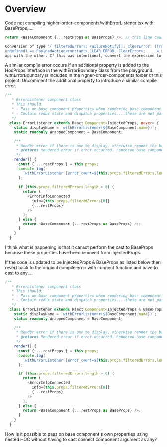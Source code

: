 # Overview

Code not compiling higher-order-components/withErrorListener.tsx with BaseProps.....

``` typescript
return <BaseComponent {...restProps as BaseProps} />; // this line causes compile error.
```

``` bash
Conversion of type '{ filteredErrors: FailureNotify[]; clearError: (fromAction: string, fromComponent: string, history?: History<any> | undefined, navigateTo?: string | 
undefined) => PayloadAction<constants.CLEAR_ERROR, ClearError>; ... 4 more ...; children?: ReactNode; }' to type 'BaseProps' may be a mistake because neither type sufficiently overl
aps with the other. If this was intentional, convert the expression to 'unknown' first.  TS2352
```

A similar compile error occurs if an additional property is added to the HocProps interface in the withErrorBoundary class from the playground. withErrorBoundary is included in the higher-order-components folder of this project. Uncomment the additional property to introduce a similar compile error.

``` typescript
/**
   * ErrorListener component class
   * This should:
   * - Pass on base component properties when rendering base component
   * - Contain redux state and dispatch properties....these are not passed down into base component
   */
  class ErrorListener extends React.Component<InjectedProps, never> {
    static displayName = `withErrorListener(${BaseComponent.name})`;
    static readonly WrappedComponent = BaseComponent;

    /**
     * Render error if there is one to display, otherwise render the base component
     * @returns Rendered error if error occurred. Rendered base component if no error occurred. Base Component is rendered with it's own props only
     */
    render() {
      const { ...restProps } = this.props;
      console.log(
        `withErrorListener [error_count=${this.props.filteredErrors.length}]`
      );

      if (this.props.filteredErrors.length > 0) {
        return (
          <ErrorInfoConnected
            info={this.props.filteredErrors[0]}
            {...restProps}
          />
        );
      } else {
        return <BaseComponent {...restProps as BaseProps} />;
      }
    }
  }
```
I think what is happening is that it cannot perform the cast to BaseProps because these properties have been removed from InjectedProps. 

If the code is updated to be InjectedProps & BaseProps as listed below then revert back to the original compile error with connect function and have to cast to any....

``` typescript
/**
   * ErrorListener component class
   * This should:
   * - Pass on base component properties when rendering base component
   * - Contain redux state and dispatch properties....these are not passed down into base component
   */
  class ErrorListener extends React.Component<InjectedProps & BaseProps, never> {
    static displayName = `withErrorListener(${BaseComponent.name})`;
    static readonly WrappedComponent = BaseComponent;

    /**
     * Render error if there is one to display, otherwise render the base component
     * @returns Rendered error if error occurred. Rendered base component if no error occurred. Base Component is rendered with it's own props only
     */
    render() {
      const { ...restProps } = this.props;
      console.log(
        `withErrorListener [error_count=${this.props.filteredErrors.length}]`
      );

      if (this.props.filteredErrors.length > 0) {
        return (
          <ErrorInfoConnected
            info={this.props.filteredErrors[0]}
            {...restProps}
          />
        );
      } else {
        return <BaseComponent {...restProps as BaseProps} />;
      }
    }
  }
```

How is it possible to pass on base component's own properties using nested HOC without having to cast connect component argument as any?
